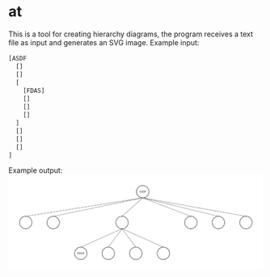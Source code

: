 # at
This is a tool for creating hierarchy diagrams, the program receives a text file as input and generates an SVG image.
Example input:
```
[ASDF
  []
  []
  [
    [FDAS]
    []
    []
    []
  ]
  []
  []
  []
]
```
Example output:
![alt text](https://raw.githubusercontent.com/santaclose/at/master/test/output.svg)
